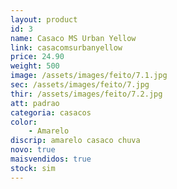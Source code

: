 ```yaml
---
layout: product
id: 3
name: Casaco MS Urban Yellow
link: casacomsurbanyellow
price: 24.90
weight: 500
image: /assets/images/feito/7.1.jpg
sec: /assets/images/feito/7.jpg
thir: /assets/images/feito/7.2.jpg
att: padrao
categoria: casacos
color:
    - Amarelo
discrip: amarelo casaco chuva 
novo: true
maisvendidos: true
stock: sim
---
```

